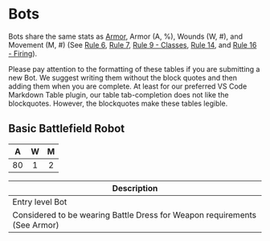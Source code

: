 # Bots
Bots share the same stats as [Armor][armor], Armor (A, %), Wounds (W, #), and Movement (M, #) (See [Rule 6][rule6], [Rule 7][rule7], [Rule 9 - Classes][rule9], [Rule 14][rule14], and [Rule 16 - Firing][rule16]).

Please pay attention to the formatting of these tables if you are submitting a new Bot. We suggest writing them without the block quotes and then adding them when you are complete. At least for our preferred VS Code Markdown Table plugin, our table tab-completion does not like the blockquotes. However, the blockquotes make these tables legible.

## **Basic Battlefield Robot**
|  A  |  W  |  M  |
| :-: | :-: | :-: |
|  80 |  1  |  2  |

| **Description**                                                           |
| ------------------------------------------------------------------------- |
| Entry level Bot                                                           |
| Considered to be wearing Battle Dress for Weapon requirements (See Armor) |

[rule6]: /rules#rule6
[rule7]: /rules#rule7
[rule9]: /rules#rule9.classes
[rule14]: /rules#rule14
[rule16]: /rules#rule16.firing
[armor]: /equipment/armor.md